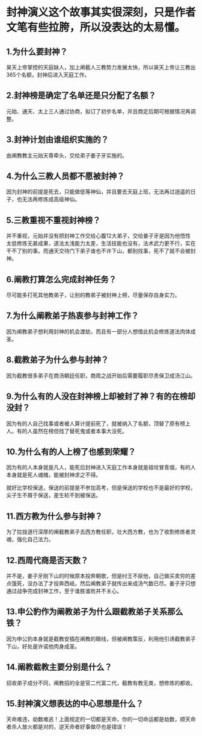 # 封神演义这个故事其实很深刻，只是作者文笔有些拉胯，所以没表达的太易懂。

## 1.为什么要封神？

昊天上帝掌控的天庭缺人，加上阐截人三教势力发展太快，所以昊天上帝让三教出365个名额，封神后进入天庭工作。

## 2.封神榜是确定了名单还是只分配了名额？

元始、通天、太上三人通过协商，拟订了初步名单，并且商定后期可根据情况再调整。

## 3.封神计划由谁组织实施的？

由阐教教主元始天尊牵头，交给弟子姜子牙实施的。

## 4.为什么三教人员都不愿被封神？

因为封神的前提是死去，只能做低等神仙，并且要去天庭上班，无法再过逍遥的日子，也无法再修炼成高级神仙。

## 5.三教重视不重视封神榜？

并不重视，元始并没有把封神工作交给心腹12大弟子，交给姜子牙是因为他悟性太低修炼无甚成果，道法太浅能力太差，生活技能也没有，法术武力更不行，实在干不了别的事。而通天交待门下弟子谁也不许下山，都别找事，死不了就不会被封神。

## 6.阐教打算怎么完成封神任务？

尽可能多打死其他教弟子，让别的教弟子被封神上榜，尽量保存自身实力。

## 7.为什么阐教弟子热衷参与封神工作？

因为阐教弟子想利用封神的机会渡劫，而且有一部分人想借此机会修炼道法肉体成圣。

## 8.截教弟子为什么参与封神？

因为截教很多弟子在商汤朝廷任职，商周之战开始后需要履职尽责保卫成汤江山。

## 9.为什么有的人没在封神榜上却被封了神？有的在榜却没封？

因为有的人自己找事或者被人算计提前死了，就被纳入了名额，顶替了原有榜上人。有的人虽然在榜但找了替死鬼或者本事大没死。

## 10.为什么有的人上榜了也感到荣耀？

因为有的人本身就是凡人，能死后封神进入天庭工作本身就是祖坟冒青烟，有的人本身就是死人魂魄，能被封神求之不得。

就好比学校保送，保送的前提是不参加高考，但是保送的学校也不是最好的学校，尖子生不屑于保送，差生轮不到被保送。

## 11.西方教为什么参与封神？

为了拉拢道行深厚的阐截教弟子去西方教任职，壮大西方教，也为了收割修炼者灵魂，强化自己法力。

## 12.西周代商是否天数？

并不是，姜子牙刚下山的时候原本投奔朝歌，但是纣王不尿他，自己做买卖穷的差点饿死，没办法了才投奔西岐。然后阐教弟子就传出来成汤气数已尽。姜子牙只想通过战争完成封神工作，至于谁胜谁败并不关心。

## 13.申公豹作为阐教弟子为什么跟截教弟子关系那么铁？

因为申公豹本身就是截教安插在阐教的眼线，但被阐教策反，利用他引诱截教弟子下山，好处是许诺他肉身成圣。

## 14.阐教截教主要分别是什么？

招收弟子成分不同，阐教招的全是官二代富二代，截教有教无类，想修炼的都收。

## 15.封神演义想表达的中心思想是什么？

天命难违，劫数难逃！上面规定的一切都是天命，你的一切命运都是劫数，顺天命者杀人放火都是对的，逆天命者好事做尽也是错误！

